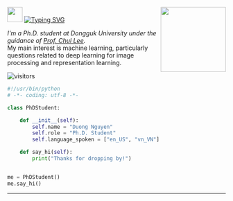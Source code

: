 <img src="https://media.giphy.com/media/hvRJCLFzcasrR4ia7z/giphy.gif" width="35"> [![Typing SVG](https://readme-typing-svg.herokuapp.com?duration=2000&vCenter=true&height=30&lines=Hello!;I'm+Duong)](https://git.io/typing-svg)
<img align='right' src="https://i.giphy.com/media/Y4ak9Ki2GZCbJxAnJD/giphy.webp" height="150">
<p>
  <em>
    I'm a Ph.D. student at Dongguk University under the guidance of <a href="http://cilab.dongguk.edu/">Prof. Chul Lee</a>.
  </em>
  </br>
  My main interest is machine learning, particularly questions related to deep learning for image processing and representation learning.
</p>

![visitors](https://visitor-badge.laobi.icu/badge?page_id=nhduong.nhduong)

```python
#!/usr/bin/python
# -*- coding: utf-8 -*-

class PhDStudent:

    def __init__(self):
        self.name = "Duong Nguyen"
        self.role = "Ph.D. Student"
        self.language_spoken = ["en_US", "vn_VN"]

    def say_hi(self):
        print("Thanks for dropping by!")


me = PhDStudent()
me.say_hi()
```

---

